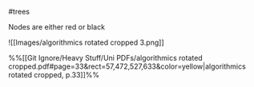 #trees

Nodes are either red or black

![[Images/algorithmics rotated cropped 3.png]]

%%[[Git Ignore/Heavy Stuff/Uni PDFs/algorithmics rotated cropped.pdf#page=33&rect=57,472,527,633&color=yellow|algorithmics rotated cropped, p.33]]%%

